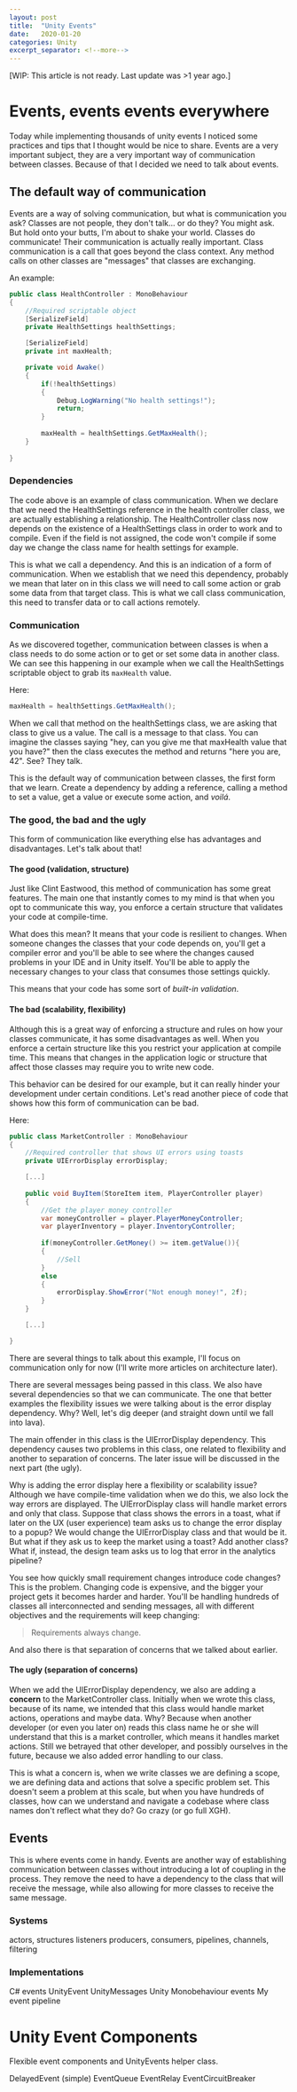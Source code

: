 ```yaml
---
layout: post
title:  "Unity Events"
date:   2020-01-20
categories: Unity
excerpt_separator: <!--more-->
---
```


[WIP: This article is not ready. Last update was >1 year ago.]

# Events, events events everywhere

Today while implementing thousands of unity events I noticed some practices and tips that I thought would be nice to share. Events are a very important subject, they are a very important way of communication between classes. Because of that I decided we need to talk about events.
<!--more-->

## The default way of communication

Events are a way of solving communication, but what is communication you ask? Classes are not people, they don't talk... or do they? You might ask. But hold onto your butts, I'm about to shake your world. 
Classes do communicate! Their communication is actually really important. Class communication is a call that goes beyond the class context. Any method calls on other classes are "messages" that classes are exchanging.

An example:
```csharp
public class HealthController : MonoBehaviour
{
    //Required scriptable object
    [SerializeField]
    private HealthSettings healthSettings;

	[SerializeField]
    private int maxHealth;

	private void Awake()
	{
		if(!healthSettings)
		{
			Debug.LogWarning("No health settings!");
			return;
		}
		
		maxHealth = healthSettings.GetMaxHealth();
	}
    
}
```
### Dependencies

The code above is an example of class communication. When we declare that we need the HealthSettings reference in the health controller class, we are actually establishing a relationship. The HealthController class now depends on the existence of a HealthSettings class in order to work and to compile. Even if the field is not assigned, the code won't compile if some day we change the class name for health settings for example.

This is what we call a dependency. And this is an indication of a form of communication. When we establish that we need this dependency, probably we mean that later on in this class we will need to call some action or grab some data from that target class. This is what we call class communication, this need to transfer data or to call actions remotely.

### Communication

As we discovered together, communication between classes is when a class needs to do some action or to get or set some data in another class. We can see this happening in our example when we call the HealthSettings scriptable object to grab its `maxHealth` value. 

Here:
```csharp
maxHealth = healthSettings.GetMaxHealth();
```
When we call that method on the healthSettings class, we are asking that class to give us a value. The call is a message to that class. You can imagine the classes saying "hey, can you give me that maxHealth value that you have?" then the class executes the method and returns "here you are, 42". See? They talk.

This is the default way of communication between classes, the first form that we learn. Create a dependency by adding a reference, calling a method to set a value, get a value or execute some action, and *voilá*.

### The good, the bad and the ugly

This form of communication like everything else has advantages and disadvantages. Let's talk about that!

#### The good (validation, structure)

Just like Clint Eastwood, this method of communication has some great features. The main one that instantly comes to my mind is that when you opt to communicate this way, you enforce a certain structure that validates your code at compile-time. 

What does this mean? It means that your code is resilient to changes. When someone changes the classes that your code depends on, you'll get a compiler error and you'll be able to see where the changes caused problems in your IDE and in Unity itself. You'll be able to apply the necessary changes to your class that consumes those settings quickly.

This means that your code has some sort of *built-in validation*.

#### The bad (scalability, flexibility) 

Although this is a great way of enforcing a structure and rules on how your classes communicate, it has some disadvantages as well. When you enforce a certain structure like this you restrict your application at compile time. This means that changes in the application logic or structure that affect those classes may require you to write new code.

This behavior can be desired for our example, but it can really hinder your development under certain conditions. Let's read another piece of code that shows how this form of communication can be bad.

Here:
```csharp
public class MarketController : MonoBehaviour 
{
	//Required controller that shows UI errors using toasts
	private UIErrorDisplay errorDisplay;

	[...]
	
	public void BuyItem(StoreItem item, PlayerController player)
	{
		//Get the player money controller
		var moneyController = player.PlayerMoneyController;
		var playerInventory = player.InventoryController;
		
		if(moneyController.GetMoney() >= item.getValue()){
		{
			//Sell
		}
		else
		{
			errorDisplay.ShowError("Not enough money!", 2f);
		}
	}

	[...]

}
```

There are several things to talk about this example, I'll focus on communication only for now (I'll write more articles on architecture later).

There are several messages being passed in this class. We also have several dependencies so that we can communicate. The one that better examples the flexibility issues we were talking about is the error display dependency. Why? Well, let's dig deeper (and straight down until we fall into lava).

The main offender in this class is the UIErrorDisplay dependency. This dependency causes two problems in this class, one related to flexibility and another to separation of concerns. The later issue will be discussed in the next part (the ugly).

Why is adding the error display here a flexibility or scalability issue? Although we have compile-time validation when we do this, we also lock the way errors are displayed. The UIErrorDisplay class will handle market errors and only that class. Suppose that class shows the errors in a toast, what if later on the UX (user experience) team asks us to change the error display to a popup? We would change the UIErrorDisplay class and that would be it. But what if they ask us to keep the market using a toast? Add another class? What if, instead, the design team asks us to log that error in the analytics pipeline?

You see how quickly small requirement changes introduce code changes? This is the problem. Changing code is expensive, and the bigger your project gets it becomes harder and harder. You'll be handling hundreds of classes all interconnected and sending messages, all with different objectives and the requirements will keep changing:

> Requirements always change.

And also there is that separation of concerns that we talked about earlier.

#### The ugly (separation of concerns)

When we add the UIErrorDisplay dependency, we also are adding a **concern** to the MarketController class. Initially when we wrote this class, because of its name, we intended that this class would handle market actions, operations and maybe data. Why? Because when another developer (or even you later on) reads this class name he or she will understand that this is a market controller, which means it handles market actions. Still we betrayed that other developer, and possibly ourselves in the future, because we also added error handling to our class.

This is what a concern is, when we write classes we are defining a scope, we are defining data and actions that solve a specific problem set. This doesn't seem a problem at this scale, but when you have hundreds of classes, how can we understand and navigate a codebase where class names don't reflect what they do? Go crazy (or go full XGH).

## Events

This is where events come in handy. Events are another way of establishing communication between classes without introducing a lot of coupling in the process. They remove the need to have a dependency to the class that will receive the message, while also allowing  for more classes to receive the same message.

### Systems

actors, structures
listeners
producers, consumers, pipelines, channels, filtering

### Implementations

C# events
UnityEvent
UnityMessages
Unity Monobehaviour events
My event pipeline

# Unity Event Components

Flexible event components and UnityEvents helper class.

DelayedEvent (simple)
EventQueue
EventRelay
EventCircuitBreaker
